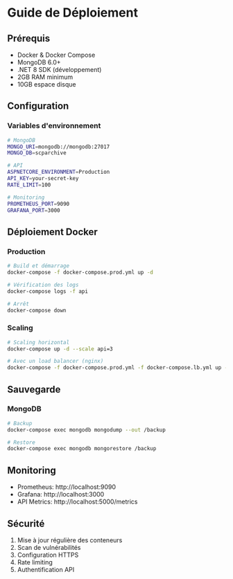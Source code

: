 # Guide de Déploiement

## Prérequis

- Docker & Docker Compose
- MongoDB 6.0+
- .NET 8 SDK (développement)
- 2GB RAM minimum
- 10GB espace disque

## Configuration

### Variables d'environnement
```bash
# MongoDB
MONGO_URI=mongodb://mongodb:27017
MONGO_DB=scparchive

# API
ASPNETCORE_ENVIRONMENT=Production
API_KEY=your-secret-key
RATE_LIMIT=100

# Monitoring
PROMETHEUS_PORT=9090
GRAFANA_PORT=3000
```

## Déploiement Docker

### Production
```bash
# Build et démarrage
docker-compose -f docker-compose.prod.yml up -d

# Vérification des logs
docker-compose logs -f api

# Arrêt
docker-compose down
```

### Scaling
```bash
# Scaling horizontal
docker-compose up -d --scale api=3

# Avec un load balancer (nginx)
docker-compose -f docker-compose.prod.yml -f docker-compose.lb.yml up -d
```

## Sauvegarde

### MongoDB
```bash
# Backup
docker-compose exec mongodb mongodump --out /backup

# Restore
docker-compose exec mongodb mongorestore /backup
```

## Monitoring

- Prometheus: http://localhost:9090
- Grafana: http://localhost:3000
- API Metrics: http://localhost:5000/metrics

## Sécurité

1. Mise à jour régulière des conteneurs
2. Scan de vulnérabilités
3. Configuration HTTPS
4. Rate limiting
5. Authentification API
